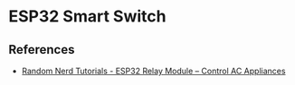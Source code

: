 # ESP32 Smart Switch

## References

- [Random Nerd Tutorials - ESP32 Relay Module – Control AC Appliances](https://randomnerdtutorials.com/esp32-relay-module-ac-web-server/)
